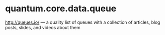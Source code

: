 # quantum.core.data.queue

http://queues.io/ —  a quality list of queues with a collection of articles, blog posts, slides, and videos about them
